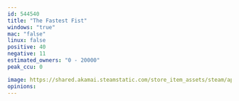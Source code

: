 ```yaml
---
id: 544540
title: "The Fastest Fist"
windows: "true"
mac: "false"
linux: false
positive: 40
negative: 11
estimated_owners: "0 - 20000"
peak_ccu: 0

image: https://shared.akamai.steamstatic.com/store_item_assets/steam/apps/544540/header.jpg?t=1540610827
opinions:
---
```

